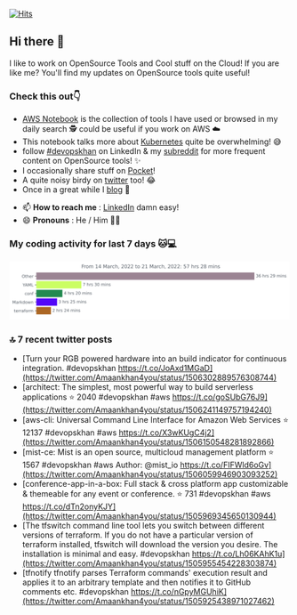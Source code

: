 [![Hits](https://hits.seeyoufarm.com/api/count/incr/badge.svg?url=https%3A%2F%2Fgithub.com%2Fakhan4u%2Fhit-counter&count_bg=%2379C83D&title_bg=%23555555&icon=&icon_color=%23E7E7E7&title=visits&edge_flat=false)](https://hits.seeyoufarm.com)

## Hi there 👋

I like to work on OpenSource Tools and Cool stuff on the Cloud! If you are like me? You'll find my updates on OpenSource tools quite useful!

### Check this out👇

* [AWS Notebook](https://histre.com/public/notebooks/dnllyanu/aws/) is the collection of tools I have used or browsed in my daily search 🕵️ could be useful if you work on AWS ☁️
* This notebook talks more about [Kubernetes](https://histre.com/public/notebooks/6uxdvo3y/kubernetes/) quite be overwhelming! 😅
* follow [#devopskhan](https://www.linkedin.com/feed/hashtag/devopskhan/) on LinkedIn & my [subreddit](https://www.reddit.com/r/devopskhan/) for more frequent content on OpenSource tools! ✨
* I occasionally share stuff on [Pocket](https://getpocket.com/@ej6g8d1dp2829A16a9Tf5d4T6bAMp3d8791rejDe86yem3bm4e14ex4fT4dluk29)!
* A quite noisy birdy on [twitter](https://twitter.com/Amaankhan4you) too! 😂
* Once in a great while I [blog](https://linuxparrot.com/) 😬


- 📫 **How to reach me** : [LinkedIn](https://www.linkedin.com/in/amaan-khan-linux-ninja) damn easy!
- 😄 **Pronouns** : He / Him 🤷‍♂️

### My coding activity for last 7 days 🐱💻

<img src="https://github.com/akhan4u/akhan4u/blob/main/images/stat.svg" alt="Amaan's Wakatime Activity!"/>

### 🔝 7 recent twitter posts
<!-- DEVDOJO:START -->
- [Turn your RGB powered hardware into an build indicator for continuous integration. #devopskhan https://t.co/JoAxd1MGaD](https://twitter.com/Amaankhan4you/status/1506302889576308744)
- [architect: The simplest, most powerful way to build serverless applications
⭐️ 2040
#devopskhan #aws
https://t.co/goSUbG76J9](https://twitter.com/Amaankhan4you/status/1506241149757194240)
- [aws-cli: Universal Command Line Interface for Amazon Web Services
⭐️ 12137
#devopskhan #aws
https://t.co/X3wKUgC4j2](https://twitter.com/Amaankhan4you/status/1506150548281892866)
- [mist-ce: Mist is an open source, multicloud management platform
⭐️ 1567
#devopskhan #aws
Author: @mist_io
https://t.co/FIFWld6oGv](https://twitter.com/Amaankhan4you/status/1506059946903093252)
- [conference-app-in-a-box: Full stack &amp; cross platform app customizable &amp; themeable for any event or conference.
⭐️ 731
#devopskhan #aws
https://t.co/dTn2onyKJY](https://twitter.com/Amaankhan4you/status/1505969345650130944)
- [The tfswitch command line tool lets you switch between different versions of terraform. If you do not have a particular version of terraform installed, tfswitch will download the version you desire. The installation is minimal and easy. #devopskhan https://t.co/Lh06KAhK1u](https://twitter.com/Amaankhan4you/status/1505955454228303874)
- [tfnotify tfnotify parses Terraform commands&#39; execution result and applies it to an arbitrary template and then notifies it to GitHub comments etc. #devopskhan https://t.co/nGpyMGUhiK](https://twitter.com/Amaankhan4you/status/1505925438971027462)
<!-- DEVDOJO:END -->

<!-- ![Amaan's GitHub stats](https://github-readme-stats.vercel.app/api?username=akhan4u&count_private=true&show_icons=true&hide=contribs) -->
